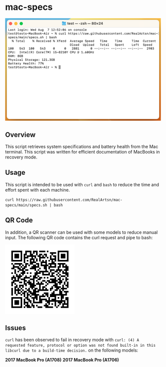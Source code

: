 # mac-specs
![Screenshot of terminal running script](example.png)
## Overview
This script retrieves system specifications and battery health from the Mac terminal. This script was written for efficient documentation of MacBooks in recovery mode. 

## Usage

This script is intended to be used with `curl` and `bash` to reduce the time and effort spent with each machine. 

`curl https://raw.githubusercontent.com/RealArtsn/mac-specs/main/specs.sh | bash`
## QR Code
In addition, a QR scanner can be used with some models to reduce manual input. The following QR code contains the curl request and pipe to bash:

![QR Code](qr.png "curl https://raw.githubusercontent.com/RealArtsn/mac-specs/main/specs.sh | bash")

## Issues
`curl` has been observed to fail in recovery mode with `curl: (4) A requested feature, protocol or option was not found built-in in this libcurl due to a build-time decision.` on the following models:

**2017 MacBook Pro (A1708)**
**2017 MacBook Pro (A1706)**